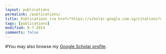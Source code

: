 ```yaml
---
layout: publications
permalink: /publications/
title: Publications (<a href="https://scholar.google.com.sg/citations?user=2R-cOkYAAAAJ&hl=en&inst=13660462560571941651" target="_blank">Google Scholar Profile </a>)
tags: [publications]
modified: 8-7-2014
comments: false
---
```


#You may also browse my <a href="https://scholar.google.com.sg/citations?user=2R-cOkYAAAAJ&hl=en&inst=13660462560571941651" target="_blank">Google Scholar profile</a>.
